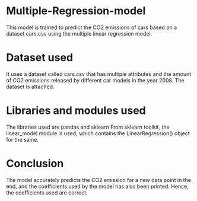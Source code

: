 # Multiple-Regression-model
This model is trained to predict the CO2 emissions of cars based on a dataset cars.csv using the multiple linear regression model. 

# Dataset used
It uses a dataset called cars.csv that has multiple attributes and the amount of CO2 emissions released by different car models in the year 2008. The dataset is attached.

# Libraries and modules used

The libraries used are pandas and sklearn From sklearn toolkit, the linear_model module is used, which contains the LinearRegression() object for the same.

# Conclusion
The model accurately predicts the CO2 emission for a new data point in the end, and the coefficients used by the model has also been printed. Hence, the coefficients used are correct.
